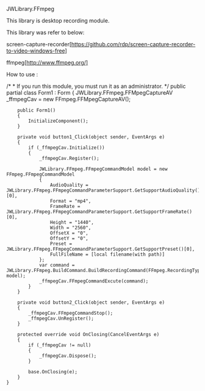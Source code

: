 ﻿JWLibrary.FFmpeg

This library is desktop recording module.

This library was refer to below:

screen-capture-recorder[https://github.com/rdp/screen-capture-recorder-to-video-windows-free]

ffmpeg[http://www.ffmpeg.org/]

How to use :

   /*
    * If you run this module, you must run it as an administrator.
    */
    public partial class Form1 : Form
    {
        JWLibrary.FFmpeg.FFMpegCaptureAV _ffmpegCav
            = new FFmpeg.FFMpegCaptureAV();

        public Form1()
        {
            InitializeComponent();
        }

        private void button1_Click(object sender, EventArgs e)
        {
            if (_ffmpegCav.Initialize())
            {
                _ffmpegCav.Register();

                JWLibrary.FFmpeg.FFmpegCommandModel model = new FFmpeg.FFmpegCommandModel
                {
                    AudioQuality = JWLibrary.FFmpeg.FFmpegCommandParameterSupport.GetSupportAudioQuality()[0],
                    Format = "mp4",
                    FrameRate = JWLibrary.FFmpeg.FFmpegCommandParameterSupport.GetSupportFrameRate()[0],
                    Height = "1440",
                    Width = "2560",
                    OffsetX = "0",
                    OffsetY = "0",
                    Preset = JWLibrary.FFmpeg.FFmpegCommandParameterSupport.GetSupportPreset()[0],
                    FullFileName = [local filename(with path)]
                };
                var command = JWLibrary.FFmpeg.BuildCommand.BuildRecordingCommand(FFmpeg.RecordingTypes.Local, model);
                _ffmpegCav.FFmpegCommandExcute(command);
            }
        }

        private void button2_Click(object sender, EventArgs e)
        {
            _ffmpegCav.FFmpegCommandStop();
            _ffmpegCav.UnRegister();
        }

        protected override void OnClosing(CancelEventArgs e)
        {
            if (_ffmpegCav != null)
            {
                _ffmpegCav.Dispose();
            }

            base.OnClosing(e);
        }
    }